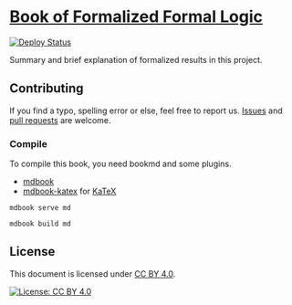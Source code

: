 # [Book of Formalized Formal Logic](https://formalizedformallogic.github.io/Book/)

[![Deploy Status](https://github.com/FormalizedFormalLogic/book/actions/workflows/deploy.yml/badge.svg)](https://github.com/FormalizedFormalLogic/book/actions/workflows/deploy.yml)

Summary and brief explanation of formalized results in this project.

## Contributing

If you find a typo, spelling error or else, feel free to report us. [Issues](https://github.com/FormalizedFormalLogic/Book/issues) and [pull requests](https://github.com/FormalizedFormalLogic/Book/pulls) are welcome.

### Compile

To compile this book, you need bookmd and some plugins.

- [mdbook](https://github.com/rust-lang/mdBook)
- [mdbook-katex](https://github.com/lzanini/mdbook-katex) for [KaTeX](https://katex.org/)

```shell
mdbook serve md

mdbook build md
```

## License

This document is licensed under [CC BY 4.0](https://creativecommons.org/licenses/by/4.0).

[![License: CC BY 4.0](https://licensebuttons.net/l/by/4.0/88x31.png)](https://github.com/FormalizedFormalLogic/Foundation/blob/master/LICENSE)
